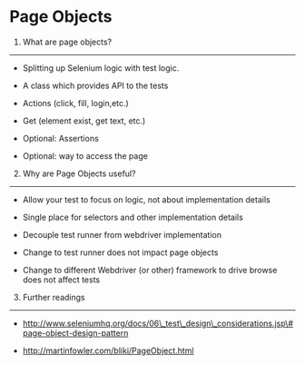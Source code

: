 Page Objects
============

1. What are page objects?
-------------------------

-   Splitting up Selenium logic with test logic.

-   A class which provides API to the tests

-   Actions (click, fill, login,etc.)

-   Get (element exist, get text, etc.)

-   Optional: Assertions

-   Optional: way to access the page

2. Why are Page Objects useful?
-------------------------------

-   Allow your test to focus on logic, not about implementation details

-   Single place for selectors and other implementation details

-   Decouple test runner from webdriver implementation

-   Change to test runner does not impact page objects

-   Change to different Webdriver (or other) framework to drive browse does not
    affect tests

3. Further readings
-------------------

-   http://www.seleniumhq.org/docs/06\_test\_design\_considerations.jsp\#page-object-design-pattern

-   http://martinfowler.com/bliki/PageObject.html
